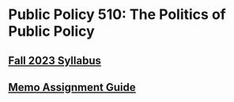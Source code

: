 # Public Policy 510: The Politics of Public Policy

## [Fall 2023 Syllabus](https://judgelord.github.io/PP510/syllabus-PP510-fall-2023.html)

## [Memo Assignment Guide](https://judgelord.github.io/PP510/memos.html)
